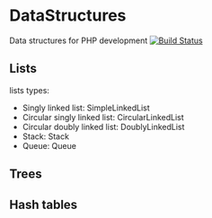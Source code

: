 # DataStructures
Data structures for PHP development
[![Build Status](https://travis-ci.org/SiroDiaz/DataStructures.svg?branch=master)](https://travis-ci.org/SiroDiaz/DataStructures)

## Lists

lists types:

 - Singly linked list: SimpleLinkedList
 - Circular singly linked list: CircularLinkedList
 - Circular doubly linked list: DoublyLinkedList
 - Stack: Stack
 - Queue: Queue

## Trees

## Hash tables
